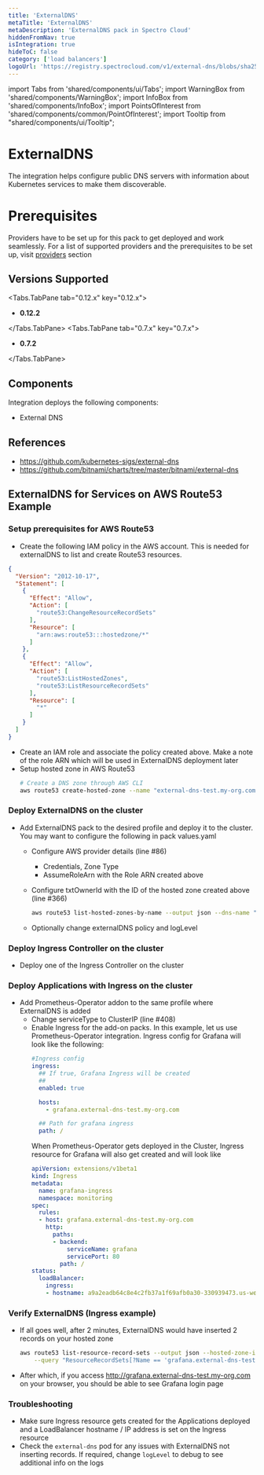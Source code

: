 ```yaml
---
title: 'ExternalDNS'
metaTitle: 'ExternalDNS'
metaDescription: 'ExternalDNS pack in Spectro Cloud'
hiddenFromNav: true
isIntegration: true
hideToC: false
category: ['load balancers']
logoUrl: 'https://registry.spectrocloud.com/v1/external-dns/blobs/sha256:1bfd6dceb0b50efee4068cd6321511f6b24be86e2d613e0a8206e716ba7aea3f?type=image/png'
---
```


import Tabs from 'shared/components/ui/Tabs';
import WarningBox from 'shared/components/WarningBox';
import InfoBox from 'shared/components/InfoBox';
import PointsOfInterest from 'shared/components/common/PointOfInterest';
import Tooltip from "shared/components/ui/Tooltip";



# ExternalDNS

The integration helps configure public DNS servers with information about Kubernetes services to make them discoverable.

# Prerequisites

Providers have to be set up for this pack to get deployed and work seamlessly. For a list of supported providers and the prerequisites to be set up, visit [providers](https://github.com/kubernetes-sigs/external-dns#status-of-providers) section

## Versions Supported
<Tabs>

<Tabs.TabPane tab="0.12.x" key="0.12.x">

* **0.12.2** 

</Tabs.TabPane>
<Tabs.TabPane tab="0.7.x" key="0.7.x">

* **0.7.2** 

</Tabs.TabPane>

</Tabs>

## Components

Integration deploys the following components:
* External DNS

## References

* https://github.com/kubernetes-sigs/external-dns
* https://github.com/bitnami/charts/tree/master/bitnami/external-dns

## ExternalDNS for Services on AWS Route53 Example

### Setup prerequisites for AWS Route53

* Create the following IAM policy in the AWS account. This is needed for externalDNS to list and create Route53 resources.

```json
{
  "Version": "2012-10-17",
  "Statement": [
    {
      "Effect": "Allow",
      "Action": [
        "route53:ChangeResourceRecordSets"
      ],
      "Resource": [
        "arn:aws:route53:::hostedzone/*"
      ]
    },
    {
      "Effect": "Allow",
      "Action": [
        "route53:ListHostedZones",
        "route53:ListResourceRecordSets"
      ],
      "Resource": [
        "*"
      ]
    }
  ]
}
```
* Create an IAM role and associate the policy created above. Make a note of the role ARN which will be used in ExternalDNS deployment later
* Setup hosted zone in AWS Route53
  ```bash
  # Create a DNS zone through AWS CLI
  aws route53 create-hosted-zone --name "external-dns-test.my-org.com." --caller-reference "external-dns-test-$(date +%s)"
  ```

### Deploy ExternalDNS on the cluster

* Add ExternalDNS pack to the desired profile and deploy it to the cluster.
  You may want to configure the following in pack values.yaml
  * Configure AWS provider details (line #86)
    * Credentials, Zone Type
    * AssumeRoleArn with the Role ARN created above

  * Configure txtOwnerId with the ID of the hosted zone created above (line #366)
    ```bash
    aws route53 list-hosted-zones-by-name --output json --dns-name "external-dns-test.my-org.com." | jq -r '.HostedZones[0].Id'
    ```
  * Optionally change externalDNS policy and logLevel

### Deploy Ingress Controller on the cluster

* Deploy one of the Ingress Controller on the cluster

### Deploy Applications with Ingress on the cluster

* Add Prometheus-Operator addon to the same profile where ExternalDNS is added
  * Change serviceType to ClusterIP (line #408)
  * Enable Ingress for the add-on packs. In this example, let us use Prometheus-Operator integration.
    Ingress config for Grafana will look like the following:
    ```yaml
    #Ingress config
    ingress:
      ## If true, Grafana Ingress will be created
      ##
      enabled: true

      hosts:
        - grafana.external-dns-test.my-org.com

      ## Path for grafana ingress
      path: /
    ```
    When Prometheus-Operator gets deployed in the Cluster, Ingress resource for Grafana will also get created and will look like
    ```yaml
    apiVersion: extensions/v1beta1
    kind: Ingress
    metadata:
      name: grafana-ingress
      namespace: monitoring
    spec:
      rules:
      - host: grafana.external-dns-test.my-org.com
        http:
          paths:
          - backend:
              serviceName: grafana
              servicePort: 80
            path: /
    status:
      loadBalancer:
        ingress:
        - hostname: a9a2eadb64c8e4c2fb37a1f69afb0a30-330939473.us-west-2.elb.amazonaws.com
    ```

### Verify ExternalDNS (Ingress example)

  * If all goes well, after 2 minutes, ExternalDNS would have inserted 2 records on your hosted zone
    ```bash
    aws route53 list-resource-record-sets --output json --hosted-zone-id "/hostedzone/ZEWFWZ4R16P7IB" \
        --query "ResourceRecordSets[?Name == 'grafana.external-dns-test.my-org.com.']|[?Type == 'A']"
    ```
  * After which, if you access http://grafana.external-dns-test.my-org.com on your browser, you should be able to see Grafana login page

### Troubleshooting

* Make sure Ingress resource gets created for the Applications deployed and a LoadBalancer hostname / IP address is set on the Ingress resource
* Check the `external-dns` pod for any issues with ExternalDNS not inserting records. If required, change `logLevel` to debug to see additional info on the logs
